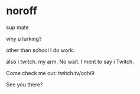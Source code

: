 # noroff

sup mate

why u lurking?

other than school I do work.

also i twitch. my arm. 
No wait. I ment to say i Twitch.

Come check me out: twitch.tv/ochi9

See you there?